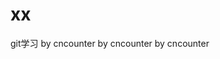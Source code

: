 # xx
git学习
b y  
 c n c o u n t e r  
 b y  
 c n c o u n t e r  
 b y  
 c n c o u n t e r  
 